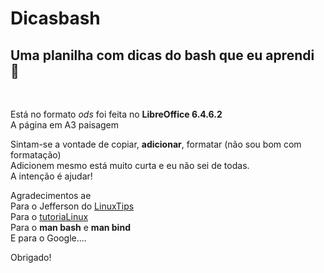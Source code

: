 # Dicasbash<br />
## Uma planilha com dicas do bash que eu aprendi :vulcan_salute:<br />
<br />

Está no formato *ods* foi feita no **LibreOffice 6.4.6.2**<br />
A página em A3 paisagem<br />

Sintam-se a vontade de copiar, **adicionar**, formatar (não sou bom com formatação)<br />
Adicionem mesmo está muito curta e eu não sei de todas.<br />
A intenção é ajudar!

Agradecimentos ae<br />
Para o Jefferson do [LinuxTips](https://www.youtube.com/channel/UCJnKVGmXRXrH49Tvrx5X0Sw)<br />
Para o [tutoriaLinux](https://www.youtube.com/c/tutoriaLinux/videos)<br />
Para o **man bash** e **man bind**<br />
E para o Google....



Obrigado!
